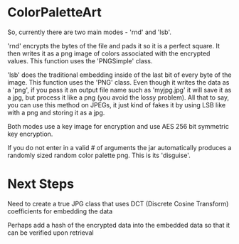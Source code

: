 # ColorPaletteArt

So, currently there are two main modes - 'rnd' and 'lsb'. 

'rnd' encrypts the bytes of the file and pads it so it is a perfect square. It then writes it as a png image of colors
associated with the encrypted values. This function uses the 'PNGSimple' class.

'lsb' does the traditional embedding inside of the last bit of every byte of the image. This function uses the 'PNG' class. 
Even though it writes the data as a 'png', if you pass it an output file name such as 'myjpg.jpg' it will save it as a jpg,
but process it like a png (you avoid the lossy problem). All that to say, you can use this method on JPEGs, it just kind of
fakes it by using LSB like with a png and storing it as a jpg. 

Both modes use a key image for encryption and use AES 256 bit symmetric key encryption. 

If you do not enter in a valid # of arguments the jar automatically produces a randomly sized random color palette png. This is its 'disguise'. 

# Next Steps

Need to create a true JPG class that uses DCT (Discrete Cosine Transform) coefficients for embedding the data

Perhaps add a hash of the encrypted data into the embedded data so that it can be verified upon retrieval
